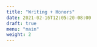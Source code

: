 ```yaml
---
title: "Writing + Honors"
date: 2021-02-16T12:05:20-08:00
draft: true
menu: "main"
weight: 2
---
```


